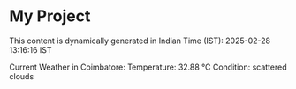 # My Project

This content is dynamically generated in Indian Time (IST): 2025-02-28 13:16:16 IST


Current Weather in Coimbatore:
Temperature: 32.88 °C
Condition: scattered clouds
